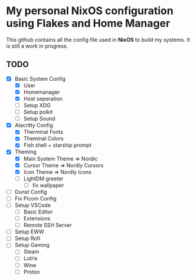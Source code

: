 # My personal NixOS configuration using Flakes and Home Manager

This github contains all the config file used in **NixOS** to build my systems. It is still a work in progress.

## TODO
- [X] Basic System Config
    - [X] User
    - [X] Homemanager
    - [X] Host seperation
    - [ ] Setup XDG
    - [ ] Setup polkit
    - [ ] Setup Sound
- [X] Alacritty Config
    - [X] Therminal Fonts
    - [X] Theminal Colors
    - [X] Fish shell + starship prompt
- [X] Theming
    - [X] Main System Theme => Nordic
    - [X] Cursor Theme => Nordly Cursors
    - [X] Icon Theme => Nordly Icons
    - [ ] LightDM greeter
        - [ ] fix wallpaper
- [ ] Dunst Config
- [ ] Fix Picom Config
- [ ] Setup VSCode
    - [ ] Basic Editor
    - [ ] Extensions
    - [ ] Remote SSH Server
- [ ] Setup EWW
- [ ] Setup Rofi
- [ ] Setup Gaming
    - [ ] Steam
    - [ ] Lutris
    - [ ] Wine
    - [ ] Proton
